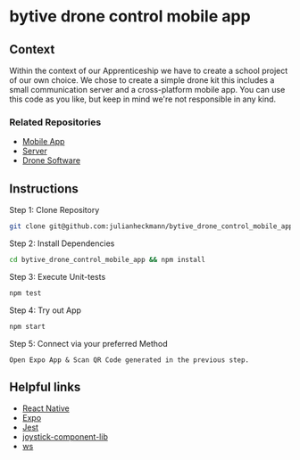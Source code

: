 # bytive drone control mobile app

## Context
Within the context of our Apprenticeship we have to create a school project of our own choice.
We chose to create a simple drone kit this includes a small communication server and a cross-platform mobile app.
You can use this code as you like, but keep in mind we're not responsible in any kind.

### Related Repositories
* [Mobile App](https://github.com/julianheckmann/bytive_drone_control_mobile_app)
* [Server](https://github.com/julianheckmann/bytive_drone_control_server)
* [Drone Software](https://github.com/julianheckmann/bytive_drone_control_drone_arduino)

## Instructions
Step 1: Clone Repository
```bash
git clone git@github.com:julianheckmann/bytive_drone_control_mobile_app.git
```

Step 2: Install Dependencies
```bash
cd bytive_drone_control_mobile_app && npm install
```

Step 3: Execute Unit-tests
```bash
npm test
```

Step 4: Try out App
```bash
npm start
```

Step 5: Connect via your preferred Method
```
Open Expo App & Scan QR Code generated in the previous step.
```

## Helpful links
- [React Native](https://reactnative.dev/)
- [Expo](https://expo.io/)
- [Jest](https://jestjs.io/)
- [joystick-component-lib](https://github.com/nicolascouvrat/joystick-component-lib)
- [ws](https://github.com/websockets/ws)